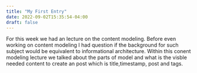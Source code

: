 ```yaml
---
title: "My First Entry"
date: 2022-09-02T15:35:54-04:00
draft: false
---
```


For this week we had an lecture on the content modeling.
Before even working on content modeling I had question if the background for such subject would be equivalent to informational architecture. Within this conent modeling lecture we talked about the parts of model and what is the visble needed content to create an post which is title,timestamp, post and tags. 